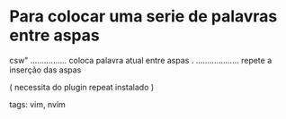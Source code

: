 # Para colocar uma serie de palavras entre aspas

   csw" ................ coloca palavra atual entre aspas
   . ................... repete a inserção das aspas

   ( necessita do plugin repeat instalado )


tags: vim, nvim
